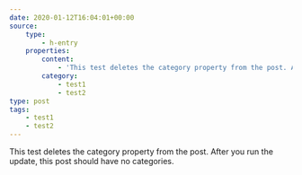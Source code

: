 ```yaml
---
date: 2020-01-12T16:04:01+00:00
source:
    type:
        - h-entry
    properties:
        content:
            - 'This test deletes the category property from the post. After you run the update, this post should have no categories.'
        category:
            - test1
            - test2
type: post
tags:
    - test1
    - test2
---
```

This test deletes the category property from the post. After you run the update, this post should have no categories.
